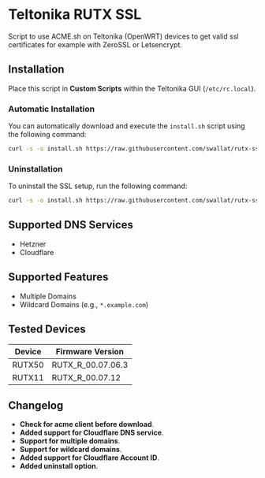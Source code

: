 # Teltonika RUTX SSL
Script to use ACME.sh on Teltonika (OpenWRT) devices to get valid ssl certificates for example with ZeroSSL or Letsencrypt.<br>

## Installation

Place this script in **Custom Scripts** within the Teltonika GUI (`/etc/rc.local`).

### Automatic Installation

You can automatically download and execute the `install.sh` script using the following command:

```sh
curl -s -o install.sh https://raw.githubusercontent.com/swallat/rutx-ssl/refs/heads/main/install.sh && sh install.sh
```

### Uninstallation

To uninstall the SSL setup, run the following command:

```sh
curl -s -o install.sh https://raw.githubusercontent.com/swallat/rutx-ssl/refs/heads/main/install.sh && sh install.sh uninstall
```

## Supported DNS Services

- Hetzner
- Cloudflare

## Supported Features

- Multiple Domains
- Wildcard Domains (e.g., `*.example.com`)

## Tested Devices

| Device  | Firmware Version          |
|---------|---------------------------|
| RUTX50  | RUTX_R_00.07.06.3         |
| RUTX11  | RUTX_R_00.07.12           |

## Changelog

- **Check for acme client before download**.
- **Added support for Cloudflare DNS service**.
- **Support for multiple domains**.
- **Support for wildcard domains**.
- **Added support for Cloudflare Account ID**.
- **Added uninstall option**.
